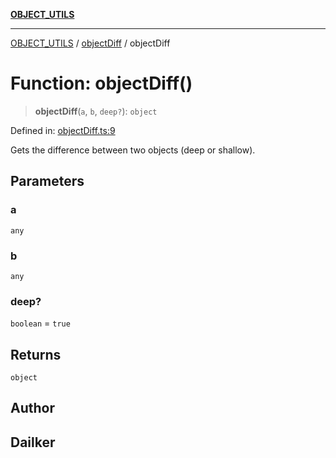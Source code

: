 [**OBJECT_UTILS**](../../README.md)

***

[OBJECT_UTILS](../../README.md) / [objectDiff](../README.md) / objectDiff

# Function: objectDiff()

> **objectDiff**(`a`, `b`, `deep?`): `object`

Defined in: [objectDiff.ts:9](https://github.com/dailker/everyutil/blob/8ebd741383aff061deffff96bf58a9059d1b9944/src/object/objectDiff.ts#L9)

Gets the difference between two objects (deep or shallow).

## Parameters

### a

`any`

### b

`any`

### deep?

`boolean` = `true`

## Returns

`object`

## Author

## Dailker

